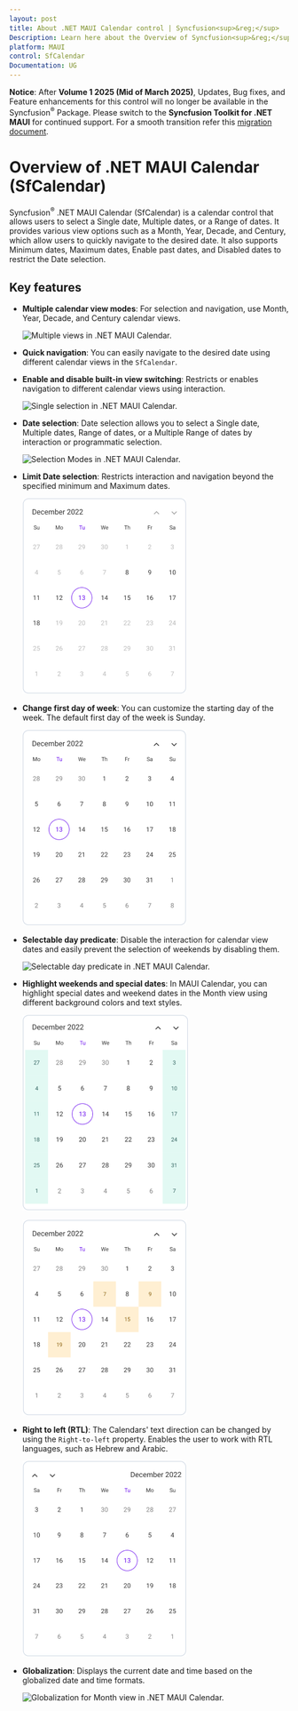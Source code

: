 ```yaml
---
layout: post
title: About .NET MAUI Calendar control | Syncfusion<sup>&reg;</sup>
Description: Learn here about the Overview of Syncfusion<sup>&reg;</sup> .NET MAUI Calendar (SfCalendar) control, its basic features, and calendar functionalities.
platform: MAUI
control: SfCalendar
Documentation: UG
---
```


**Notice**: After **Volume 1 2025 (Mid of March 2025)**, Updates, Bug fixes, and Feature enhancements for this control will no longer be available in the Syncfusion<sup>&reg;</sup> Package. Please switch to the **Syncfusion Toolkit for .NET MAUI** for continued support. For a smooth transition refer this [migration document](https://help.Syncfusion.com/MAUI-Toolkit/migration).

# Overview of .NET MAUI Calendar (SfCalendar)

Syncfusion<sup>&reg;</sup> .NET MAUI Calendar (SfCalendar) is a calendar control that allows users to select a Single date, Multiple dates, or a Range of dates. It provides various view options such as a Month, Year, Decade, and Century, which allow users to quickly navigate to the desired date. It also supports Minimum dates, Maximum dates, Enable past dates, and Disabled dates to restrict the Date selection.

## Key features

* **Multiple calendar view modes**: For selection and navigation, use Month, Year, Decade, and Century calendar views.

   ![Multiple views in .NET MAUI Calendar.](images/Overview/MAUI-multiple-views.png)

* **Quick navigation**: You can easily navigate to the desired date using different calendar views in the `SfCalendar`.

* **Enable and disable built-in view switching**: Restricts or enables navigation to different calendar views using interaction.

   ![Single selection in .NET MAUI Calendar.](images/Overview/MAUI-single-selection.png)

* **Date selection**: Date selection allows you to select a Single date, Multiple dates, Range of dates, or a Multiple Range of dates by interaction or programmatic selection.

   ![Selection Modes in .NET MAUI Calendar.](images/Overview/MAUI-selection-modes.png)

* **Limit Date selection**: Restricts interaction and navigation beyond the specified minimum and Maximum dates.

   ![Limit Date selection in .NET MAUI Calendar.](images/Overview/MAUI-min-max-date.png)

* **Change first day of week**: You can customize the starting day of the week. The default first day of the week is Sunday.

   ![First day of week in .NET MAUI Calendar.](images/Overview/MAUI-first-day-of-week.png)

* **Selectable day predicate**: Disable the interaction for calendar view dates and easily prevent the selection of weekends by disabling them.

   ![Selectable day predicate in .NET MAUI Calendar.](images/Overview/MAUI-selectable-day-predicate.png)

* **Highlight weekends and special dates**: In MAUI Calendar, you can highlight special dates and weekend dates in the Month view using different background colors and text styles.

   ![Weekend days highlighted in .NET MAUI Calendar.](images/Overview/MAUI-weekends-dates.png)

   ![Special dates highlighted in .NET MAUI Calendar.](images/Overview/MAUI-special-dates.png)

* **Right to left (RTL)**: The Calendars' text direction can be changed by using the `Right-to-left` property. Enables the user to work with RTL languages, such as Hebrew and Arabic.

   ![Right-to-left rendering in .NET MAUI Calendar.](images/Overview/MAUI-rtl.png)

* **Globalization**: Displays the current date and time based on the globalized date and time formats.

   ![Globalization for Month view in .NET MAUI Calendar.](images/Overview/MAUI-Month-view-Globalization.png)
